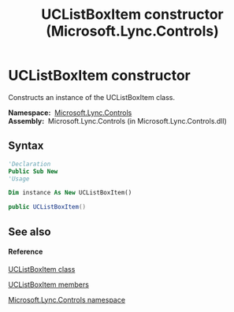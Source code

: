 ﻿---
title: UCListBoxItem constructor  (Microsoft.Lync.Controls)
TOCTitle: 'UCListBoxItem constructor '
ms:assetid: M:Microsoft.Lync.Controls.UCListBoxItem.#ctor_DI_3_UC_OCS14MrefLyncWPF
ms:mtpsurl: https://msdn.microsoft.com/en-us/library/microsoft.lync.controls.uclistboxitem_di_3_uc_ocs14mreflyncwpf.uclistboxitem_di_3_uc_ocs14mreflyncwpf(v=office.15)
ms:contentKeyID: 48598457
ms.date: 07/28/2014
mtps_version: v=office.15
f1_keywords:
- Microsoft.Lync.Controls.UCListBoxItem.UCListBoxItem
dev_langs:
- CSharp
- JScript
- VB
- other
---

# UCListBoxItem constructor

Constructs an instance of the UCListBoxItem class.

**Namespace:**  [Microsoft.Lync.Controls](microsoft-lync-controls-namespace_1.md)  
**Assembly:**  Microsoft.Lync.Controls (in Microsoft.Lync.Controls.dll)

## Syntax

``` vb
'Declaration
Public Sub New
'Usage

Dim instance As New UCListBoxItem()
```

``` csharp
public UCListBoxItem()
```

## See also

#### Reference

[UCListBoxItem class](uclistboxitem-class-microsoft-lync-controls_1.md)

[UCListBoxItem members](uclistboxitem-members-microsoft-lync-controls_1.md)

[Microsoft.Lync.Controls namespace](microsoft-lync-controls-namespace_1.md)

